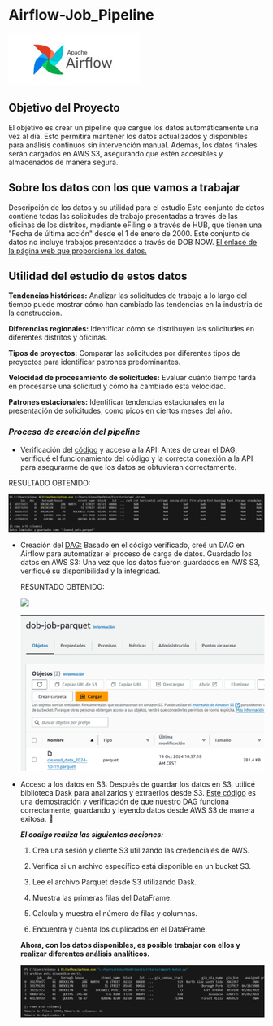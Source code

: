 # Airflow-Job_Pipeline

![](https://github.com/elena210910/Airflow-Job_Pipeline/blob/main/apache%20air.jpg)


## Objetivo del Proyecto
El objetivo es crear un pipeline que cargue los datos automáticamente una vez al día. 
Esto permitirá mantener los datos actualizados y disponibles para análisis continuos sin intervención manual.
Además, los datos finales serán cargados en AWS S3, asegurando que estén accesibles y almacenados de manera segura.


## Sobre los datos con los que vamos a trabajar

Descripción de los datos y su utilidad para el estudio
Este conjunto de datos contiene todas las solicitudes de trabajo presentadas a través de las oficinas de los distritos,
mediante eFiling o a través de HUB, que tienen una "Fecha de última acción" desde el 1 de enero de 2000. Este conjunto de datos no incluye trabajos presentados a través de DOB NOW.
[El enlace de la página web que proporciona los datos.](https://data.cityofnewyork.us/Housing-Development/DOB-Job-Application-Filings/ic3t-wcy2/about_data)

## Utilidad del estudio de estos datos

**Tendencias históricas:** Analizar las solicitudes de trabajo a lo largo del tiempo puede 
mostrar cómo han cambiado las tendencias en la industria de la construcción.

**Diferencias regionales:** Identificar cómo se distribuyen las solicitudes en diferentes distritos y oficinas.

**Tipos de proyectos:** Comparar las solicitudes por diferentes tipos de proyectos para identificar patrones predominantes.

**Velocidad de procesamiento de solicitudes:** Evaluar cuánto tiempo tarda en procesarse una solicitud y cómo ha cambiado esta velocidad.

**Patrones estacionales:** Identificar tendencias estacionales en la presentación de solicitudes, como picos en ciertos meses del año.



### ***Proceso de creación del pipeline***

- Verificación del [código](https://github.com/elena210910/Airflow-Job_Pipeline/blob/main/first_code_python) y acceso a la API: 
  Antes de crear el DAG, verifiqué el funcionamiento del código y la correcta conexión a la API
  para asegurarme de que los datos se obtuvieran correctamente.

RESULTADO OBTENIDO:

![](https://github.com/elena210910/Airflow-Job_Pipeline/blob/main/first_code.PNG)



- Creación del [DAG:](https://github.com/elena210910/Airflow-Job_Pipeline/blob/main/DAG_python) Basado en el código verificado, creé un DAG en Airflow para automatizar el proceso de carga 
  de datos.
  Guardado los datos en AWS S3: Una vez que los datos fueron guardados en AWS S3, verifiqué su disponibilidad y la integridad.


  
  RESUNTADO OBTENIDO:


  
  
  ![](https://github.com/user-attachments/assets/b9b02c38-67f6-40db-92b5-828767957273)




  ![](https://github.com/elena210910/Airflow-Job_Pipeline/blob/main/s3_dag.PNG)









  

  

  



- Acceso a los datos en S3: Después de guardar los datos en S3, utilicé biblioteca Dask para analizarlos y extraerlos desde S3.
  [Este código](https://github.com/elena210910/Airflow-Job_Pipeline/blob/main/result_code_python) es una demostración y verificación de que 
  nuestro DAG funciona correctamente, guardando y leyendo datos desde AWS S3 de manera exitosa. 🎯
  
   ***El codigo realiza las siguientes acciones:***

   1. Crea una sesión y cliente S3 utilizando las credenciales de AWS.

   2. Verifica si un archivo específico está disponible en un bucket S3.

   3. Lee el archivo Parquet desde S3 utilizando Dask.

   4. Muestra las primeras filas del DataFrame.

   5. Calcula y muestra el número de filas y columnas.

   6. Encuentra y cuenta los duplicados en el DataFrame.

  **Ahora, con los datos disponibles, es posible trabajar con ellos y realizar diferentes análisis analíticos.**

    ![](https://github.com/elena210910/Airflow-Job_Pipeline/blob/main/final_code.PNG)
  




